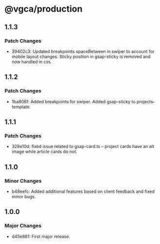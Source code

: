 # @vgca/production

## 1.1.3

### Patch Changes

- 39402c3: Updated breakpoints spaceBetween in swiper to account for mobile layout changes. Sticky position in gsap-sticky is removed and now handled in css.

## 1.1.2

### Patch Changes

- 1ba806f: Added breakpoints for swiper. Added gsap-sticky to projects-template.

## 1.1.1

### Patch Changes

- 328e10d: fixed issue related to gsap-card.ts – project cards have an alt image while article cards do not.

## 1.1.0

### Minor Changes

- b48eefc: Added additional features based on client feedback and fixed minor bugs.

## 1.0.0

### Major Changes

- d45e881: First major release.
